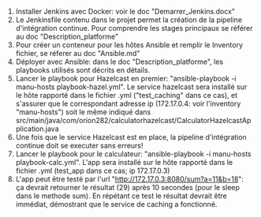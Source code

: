 1. Installer Jenkins avec Docker: voir le doc "Demarrer_Jenkins.docx"
2. Le Jenkinsfile contenu dans le projet permet la création de la pipeline d'intégration continue. Pour comprendre les stages principaux se référer au doc "Description_platforme"
3. Pour créer un conteneur pour les hôtes Ansible et remplir le Inventory fichier, se réferer au doc "Ansible.md"
4. Déployer avec Ansible: dans le doc "Description_platforme", les playbooks utilisés sont décrits en détails. 
5. Lancer le playbook pour Hazelcast en premier: "ansible-playbook -i manu-hosts playbook-hazel.yml". Le service hazelcast sera installé sur le hôte rapporté dans le fichier .yml ("test_caching" dans ce cas), et s'assurer que le correspondant adresse ip (172.17.0.4: voir l'inventory "manu-hosts") soit le même indiqué dans src/main/java/com/orion282/calculatorhazelcast/CalculatorHazelcastApplication.java
6. Une fois que le service Hazelcast est en place, la pipeline d'intégration continue doit se executer sans erreurs!
7. Lancer le playbook pour le calculateur: "ansible-playbook -i manu-hosts playbook-calc.yml". L'app sera installé sur le hôte rapporté dans le fichier .yml (test_app dans ce cas; ip 172.17.0.3)
8. L'app peut être testé par l'url "http://172.17.0.3:8080/sum?a=11&b=18": ça devrait retourner le résultat (29) après 10 secondes (pour le sleep dans le methode sum). En répétant ce test le résultat devrait être immédiat, démostrant que le service de caching a fonctionné.
